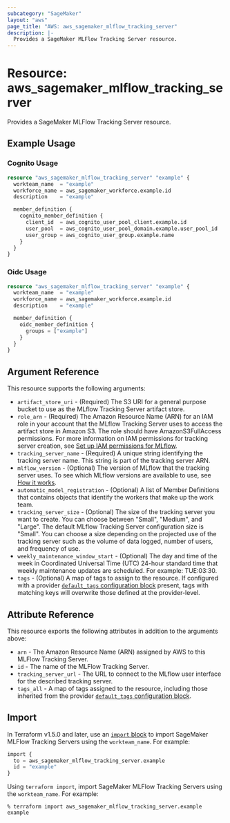 ```yaml
---
subcategory: "SageMaker"
layout: "aws"
page_title: "AWS: aws_sagemaker_mlflow_tracking_server"
description: |-
  Provides a SageMaker MLFlow Tracking Server resource.
---
```


# Resource: aws_sagemaker_mlflow_tracking_server

Provides a SageMaker MLFlow Tracking Server resource.

## Example Usage

### Cognito Usage

```terraform
resource "aws_sagemaker_mlflow_tracking_server" "example" {
  workteam_name  = "example"
  workforce_name = aws_sagemaker_workforce.example.id
  description    = "example"

  member_definition {
    cognito_member_definition {
      client_id  = aws_cognito_user_pool_client.example.id
      user_pool  = aws_cognito_user_pool_domain.example.user_pool_id
      user_group = aws_cognito_user_group.example.name
    }
  }
}
```

### Oidc Usage

```terraform
resource "aws_sagemaker_mlflow_tracking_server" "example" {
  workteam_name  = "example"
  workforce_name = aws_sagemaker_workforce.example.id
  description    = "example"

  member_definition {
    oidc_member_definition {
      groups = ["example"]
    }
  }
}
```

## Argument Reference

This resource supports the following arguments:

* `artifact_store_uri` - (Required) The S3 URI for a general purpose bucket to use as the MLflow Tracking Server artifact store.
* `role_arn` - (Required) The Amazon Resource Name (ARN) for an IAM role in your account that the MLflow Tracking Server uses to access the artifact store in Amazon S3. The role should have AmazonS3FullAccess permissions. For more information on IAM permissions for tracking server creation, see [Set up IAM permissions for MLflow](https://docs.aws.amazon.com/sagemaker/latest/dg/mlflow-create-tracking-server-iam.html).
* `tracking_server_name` - (Required) A unique string identifying the tracking server name. This string is part of the tracking server ARN.
* `mlflow_version` - (Optional) The version of MLflow that the tracking server uses. To see which MLflow versions are available to use, see [How it works](https://docs.aws.amazon.com/sagemaker/latest/dg/mlflow.html#mlflow-create-tracking-server-how-it-works).
* `automatic_model_registration` - (Optional) A list of Member Definitions that contains objects that identify the workers that make up the work team.
* `tracking_server_size` - (Optional) The size of the tracking server you want to create. You can choose between "Small", "Medium", and "Large". The default MLflow Tracking Server configuration size is "Small". You can choose a size depending on the projected use of the tracking server such as the volume of data logged, number of users, and frequency of use.
* `weekly_maintenance_window_start` - (Optional) The day and time of the week in Coordinated Universal Time (UTC) 24-hour standard time that weekly maintenance updates are scheduled. For example: TUE:03:30.
* `tags` - (Optional) A map of tags to assign to the resource. If configured with a provider [`default_tags` configuration block](https://registry.terraform.io/providers/hashicorp/aws/latest/docs#default_tags-configuration-block) present, tags with matching keys will overwrite those defined at the provider-level.

## Attribute Reference

This resource exports the following attributes in addition to the arguments above:

* `arn` - The Amazon Resource Name (ARN) assigned by AWS to this MLFlow Tracking Server.
* `id` - The name of the MLFlow Tracking Server.
* `tracking_server_url` - The URL to connect to the MLflow user interface for the described tracking server.
* `tags_all` - A map of tags assigned to the resource, including those inherited from the provider [`default_tags` configuration block](https://registry.terraform.io/providers/hashicorp/aws/latest/docs#default_tags-configuration-block).

## Import

In Terraform v1.5.0 and later, use an [`import` block](https://developer.hashicorp.com/terraform/language/import) to import SageMaker MLFlow Tracking Servers using the `workteam_name`. For example:

```terraform
import {
  to = aws_sagemaker_mlflow_tracking_server.example
  id = "example"
}
```

Using `terraform import`, import SageMaker MLFlow Tracking Servers using the `workteam_name`. For example:

```console
% terraform import aws_sagemaker_mlflow_tracking_server.example example
```
